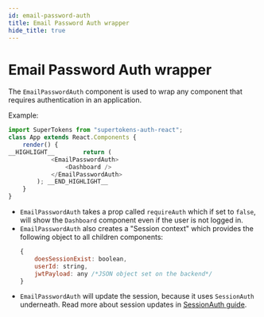 ```yaml
---
id: email-password-auth
title: Email Password Auth wrapper
hide_title: true
---
```


# Email Password Auth wrapper


The `EmailPasswordAuth` component is used to wrap any component that requires authentication in an application.


Example: 

```js
import SuperTokens from "supertokens-auth-react";
class App extends React.Components {
    render() {
__HIGHLIGHT__        return (
            <EmailPasswordAuth>
                <Dashboard />
            </EmailPasswordAuth>
        ); __END_HIGHLIGHT__
    }
}
```
- `EmailPasswordAuth` takes a prop called `requireAuth` which if set to `false`, will show the `Dashboard` component even if the user is not logged in.
- `EmailPasswordAuth` also creates a "Session context" which provides the following object to all children components:
   ```js
   {
       doesSessionExist: boolean,
       userId: string,
       jwtPayload: any /*JSON object set on the backend*/
   }
   ```
- `EmailPasswordAuth` will update the session, because it uses `SessionAuth` underneath. Read more about session updates in [SessionAuth guide](/docs/auth-react/docs/session/session-auth).

